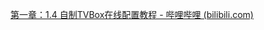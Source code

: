 [第一章：1.4 自制TVBox在线配置教程 - 哔哩哔哩 (bilibili.com)](https://www.bilibili.com/read/cv18070837#:~:text=1%E3%80%81%E7%94%B5%E8%84%91%E4%B8%80%E5%8F%B0%EF%BC%9B%202%E3%80%81%E6%B3%A8%E5%86%8Chttps%3A%2F%2Fagit.ai%2F%E8%B4%A6%E5%8F%B7%EF%BC%9B%203%E3%80%81%E8%AE%A4%E7%9C%9F%E5%AD%A6%E4%B9%A01.3%E7%AB%A0%E8%8A%82%E5%86%85%E5%AE%B9%EF%BC%8C%E5%B9%B6%20%E4%B8%8B%E8%BD%BD1.3%E6%9C%AC%E5%9C%B0%E5%8C%85%E6%96%87%E4%BB%B6%EF%BC%9B,%E4%B8%80%E3%80%81%E5%A4%8D%E5%88%B6%E4%B8%80%E4%B8%AA%E4%BB%93%E5%BA%93%E6%9D%A5%E5%AD%98%E8%87%AA%E5%B7%B1%E7%9A%84%E6%96%87%E4%BB%B6%201%E3%80%81%E8%AE%BF%E9%97%AEhttps%3A%2F%2Fagit.ai%2FCC1202%2FTV%EF%BC%8C%E5%88%9B%E5%BB%BA%E4%B8%80%E4%B8%AA%E8%87%AA%E5%B7%B1%E7%9A%84%E4%BB%93%E5%BA%93%EF%BC%8C%E5%BD%93%E7%9B%B4%E9%93%BE%E4%BA%91%E7%9B%98%EF%BC%9B%201%E7%82%B9%E5%87%BB%E5%88%9B%E5%BB%BA%E4%BB%93%E5%BA%93%202%EF%BC%8C%E5%A1%AB%E5%86%99%E5%86%85%E5%AE%B9%EF%BC%8C%E8%AE%B0%E5%BE%97%E5%8B%BE%E9%80%89%E5%88%9D%E5%A7%8B%E5%8C%96%E5%82%A8%E5%AD%98%E5%BA%93%203%E3%80%81%E6%8B%A5%E6%9C%89%E8%87%AA%E5%B7%B1%E7%9A%84%E4%BB%93%E5%BA%93%EF%BC%8C%E5%A6%82%E5%9B%BE%E6%89%80%E7%A4%BA)
